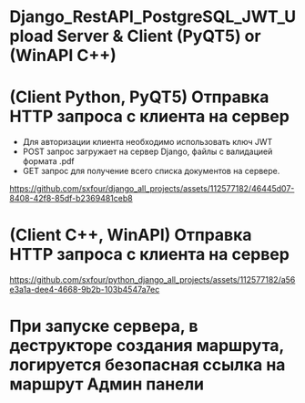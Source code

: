 # Django_RestAPI_PostgreSQL_JWT_Upload Server & Client (PyQT5) or (WinAPI C++)
# (Client Python, PyQT5) Отправка HTTP запроса с клиента на сервер
- Для авторизации клиента необходимо использовать ключ JWT
- POST запрос загружает на сервер Django, файлы с валидацией формата .pdf
- GET запрос для получение всего списка документов на сервере.

  
https://github.com/sxfour/django_all_projects/assets/112577182/46445d07-8408-42f8-85df-b2369481ceb8

# (Client C++, WinAPI) Отправка HTTP запроса с клиента на сервер
https://github.com/sxfour/python_django_all_projects/assets/112577182/a56e3a1a-dee4-4668-9b2b-103b4547a7ec

# При запуске сервера, в деструкторе создания маршрута, логируется безопасная ссылка на маршрут Админ панели
